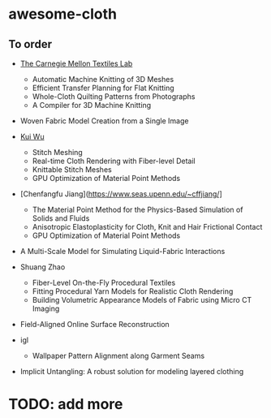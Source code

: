# awesome-cloth

## To order
- [The Carnegie Mellon Textiles Lab](https://textiles-lab.github.io/)
  - Automatic Machine Knitting of 3D Meshes
  - Efficient Transfer Planning for Flat Knitting
  - Whole-Cloth Quilting Patterns from Photographs
  - A Compiler for 3D Machine Knitting

- Woven Fabric Model Creation from a Single Image

- [Kui Wu](http://www.cs.utah.edu/~kwu/)
  - Stitch Meshing 
  - Real-time Cloth Rendering with Fiber-level Detail
  - Knittable Stitch Meshes
  - GPU Optimization of Material Point Methods 
  
- [Chenfangfu Jiang](https://www.seas.upenn.edu/~cffjiang/]
  - The Material Point Method for the Physics-Based Simulation of Solids and Fluids
  - Anisotropic Elastoplasticity for Cloth, Knit and Hair Frictional Contact
  - GPU Optimization of Material Point Methods

- A Multi-Scale Model for Simulating Liquid-Fabric Interactions

- Shuang Zhao
  - Fiber-Level On-the-Fly Procedural Textiles
  - Fitting Procedural Yarn Models for Realistic Cloth Rendering
  - Building Volumetric Appearance Models of Fabric using Micro CT Imaging
  
- Field-Aligned Online Surface Reconstruction 

- igl
  - Wallpaper Pattern Alignment along Garment Seams

- Implicit Untangling: A robust solution for modeling layered clothing
# TODO: add more
